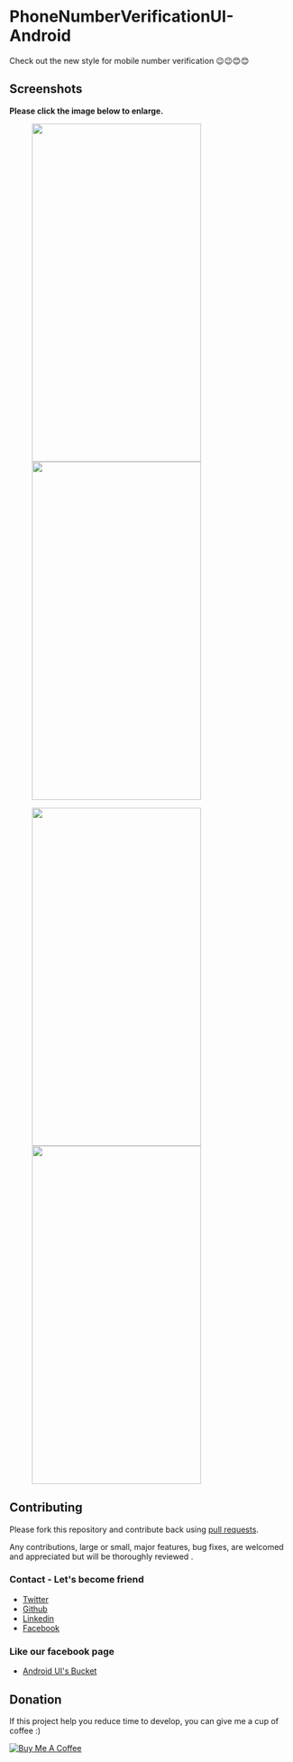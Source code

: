 # PhoneNumberVerificationUI-Android
Check out the new style for mobile number verification 😉😉😊😊
## Screenshots

**Please click the image below to enlarge.**

<img src="https://github.com/Shashank02051997/PhoneNumberVerificationUI-Android/blob/master/Screenshots/Screenshot_20181226-013439.png" height="600" width="300" hspace="40"><img src="https://github.com/Shashank02051997/PhoneNumberVerificationUI-Android/blob/master/Screenshots/Screenshot_20181226-013504.png" height="600" width="300" hspace="40">

<img src="https://github.com/Shashank02051997/PhoneNumberVerificationUI-Android/blob/master/Screenshots/Screenshot_20181226-013516.png" height="600" width="300" hspace="40"><img src="https://github.com/Shashank02051997/PhoneNumberVerificationUI-Android/blob/master/Screenshots/Screenshot_20181226-013532.png" height="600" width="300" hspace="40">


## Contributing

Please fork this repository and contribute back using
[pull requests](https://github.com/Shashank02051997/PhoneNumberVerificationUI-Android/pulls).

Any contributions, large or small, major features, bug fixes, are welcomed and appreciated
but will be thoroughly reviewed .

### Contact - Let's become friend
- [Twitter](https://twitter.com/shashank020597)
- [Github](https://github.com/Shashank02051997)
- [Linkedin](https://www.linkedin.com/in/shashank-singhal-a87729b5/)
- [Facebook](https://www.facebook.com/shashanksinghal02)

### Like our facebook page
- [Android UI's Bucket](https://www.facebook.com/androiduisbucket)

## Donation
If this project help you reduce time to develop, you can give me a cup of coffee :) 

<a href="https://www.buymeacoffee.com/mXUuDW7" target="_blank"><img src="https://bmc-cdn.nyc3.digitaloceanspaces.com/BMC-button-images/custom_images/orange_img.png" alt="Buy Me A Coffee" style="height: auto !important;width: auto !important;" ></a>
